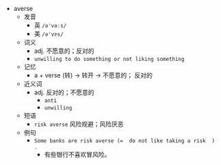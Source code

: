 - averse
  - 发音
    - 英 `/ə'vəːs/`
    - 美 `/ə'vɝs/`
  - 词义
    - adj. 不愿意的；反对的
    - `unwilling to do something or not liking something`
  - 记忆
    - a + verse (转) → 转开 → 不愿意的； 反对的
  - 近义词
    - adj. 反对的；不愿意的
      - `anti`
      - `unwilling`
  - 短语
    - `risk averse` 风险规避；风险厌恶 
  - 例句
    - `Some banks are risk averse (=  do not like taking a risk  ) .`
      - 有些银行不喜欢冒风险。

